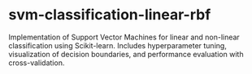 # svm-classification-linear-rbf
Implementation of Support Vector Machines for linear and non-linear classification using Scikit-learn. Includes hyperparameter tuning, visualization of decision boundaries, and performance evaluation with cross-validation.
